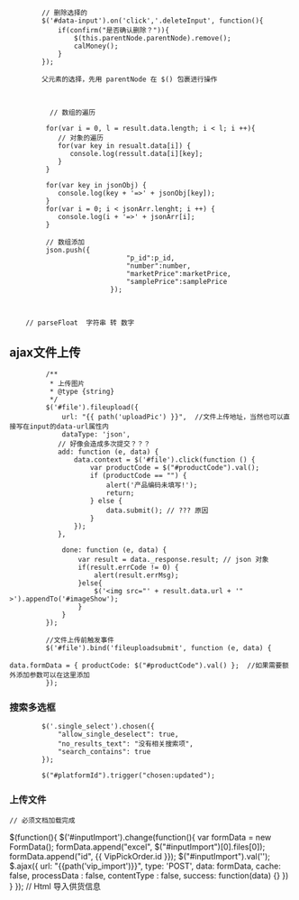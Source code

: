     
    
            // 删除选择的
            $('#data-input').on('click','.deleteInput', function(){
                if(confirm("是否确认删除？")){
                    $(this.parentNode.parentNode).remove();
                    calMoney();
                }
            });
            
            父元素的选择，先用 parentNode 在 $() 包裹进行操作
         
         
            
              // 数组的遍历
              
             for(var i = 0, l = result.data.length; i < l; i ++){
                // 对象的遍历
                for(var key in resualt.data[i]) {
                   console.log(ressult.data[i][key];
                }
             }
             
             for(var key in jsonObj) {
                console.log(key + '=>' + jsonObj[key]);
             }
             for(var i = 0; i < jsonArr.lenght; i ++) {
                console.log(i + '=>' + jsonArr[i];
             }
             
             // 数组添加
             json.push({
                                 "p_id":p_id,
                                 "number":number,
                                 "marketPrice":marketPrice,
                                 "samplePrice":samplePrice
                             });
                             
                             
                             
        // parseFloat  字符串 转 数字
        
        
        
 ## ajax文件上传
 
             /**
              * 上传图片
              * @type {string}
              */
             $('#file').fileupload({
                 url: "{{ path('uploadPic') }}",  //文件上传地址，当然也可以直接写在input的data-url属性内
                 dataType: 'json',
                // 好像会造成多次提交？？？
                add: function (e, data) {
                    data.context = $('#file').click(function () {
                        var productCode = $("#productCode").val();
                        if (productCode == "") {
                            alert('产品编码未填写!');
                            return;
                        } else {
                            data.submit(); // ??? 原因
                        }
                    });
                },
                
                 done: function (e, data) {
                     var result = data._response.result; // json 对象
                     if(result.errCode != 0) {
                         alert(result.errMsg);
                     }else{
                         $('<img src="' + result.data.url + '" >').appendTo('#imageShow');
                     }
                 }
             });
 
             //文件上传前触发事件
             $('#file').bind('fileuploadsubmit', function (e, data) {
                 data.formData = { productCode: $("#productCode").val() };  //如果需要额外添加参数可以在这里添加
             });
             
             
### 搜索多选框
            $('.single_select').chosen({
                "allow_single_deselect": true,
                "no_results_text": "没有相关搜索项",
                "search_contains": true
            });
            
            $("#platformId").trigger("chosen:updated");
            
            
 ### 上传文件
    // 必须文档加载完成
   $(function(){
      $('#inputImport').change(function(){
         var formData = new FormData();
         formData.append("excel", $("#inputImport")[0].files[0]);
         formData.append("id", {{ VipPickOrder.id }});
         $("#inputImport").val('');
         $.ajax({
             url: "{{path('vip_import')}}",
             type: 'POST',
             data: formData,
             cache: false,
             processData : false,
             contentType : false,
             success: function(data) {}
          })
       }
   });
   // Html
   <label for="inputImport" class="btn btn-info">导入供货信息</label>
   <input style="display:none" type="file" name="inputImport" id="inputImport">
   
  